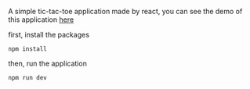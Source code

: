 A simple tic-tac-toe application made by react, you can see the demo of this application [here]([https://investment-calculator-one-rho.vercel.app/])

first, install the packages
```
npm install
```

then, run the application
```
npm run dev
```
